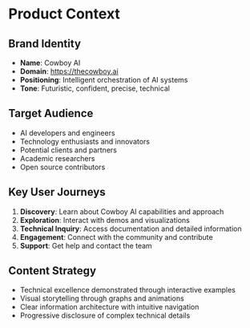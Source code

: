 # Product Context

## Brand Identity
- **Name**: Cowboy AI
- **Domain**: https://thecowboy.ai
- **Positioning**: Intelligent orchestration of AI systems
- **Tone**: Futuristic, confident, precise, technical

## Target Audience
- AI developers and engineers
- Technology enthusiasts and innovators
- Potential clients and partners
- Academic researchers
- Open source contributors

## Key User Journeys
1. **Discovery**: Learn about Cowboy AI capabilities and approach
2. **Exploration**: Interact with demos and visualizations
3. **Technical Inquiry**: Access documentation and detailed information
4. **Engagement**: Connect with the community and contribute
5. **Support**: Get help and contact the team

## Content Strategy
- Technical excellence demonstrated through interactive examples
- Visual storytelling through graphs and animations
- Clear information architecture with intuitive navigation
- Progressive disclosure of complex technical details 